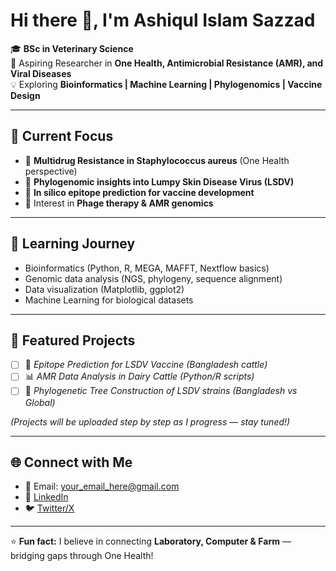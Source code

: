 # Hi there 👋, I'm Ashiqul Islam Sazzad  

🎓 **BSc in Veterinary Science**  
🔬 Aspiring Researcher in **One Health, Antimicrobial Resistance (AMR), and Viral Diseases**  
💡 Exploring **Bioinformatics | Machine Learning | Phylogenomics | Vaccine Design**  

---

## 🔭 Current Focus
- 🐄 **Multidrug Resistance in Staphylococcus aureus** (One Health perspective)  
- 🧬 **Phylogenomic insights into Lumpy Skin Disease Virus (LSDV)**  
- 🦠 **In silico epitope prediction for vaccine development**  
- 🧪 Interest in **Phage therapy & AMR genomics**  

---

## 🌱 Learning Journey
- Bioinformatics (Python, R, MEGA, MAFFT, Nextflow basics)  
- Genomic data analysis (NGS, phylogeny, sequence alignment)  
- Data visualization (Matplotlib, ggplot2)  
- Machine Learning for biological datasets  

---

## 📂 Featured Projects
- [ ] 🧬 *Epitope Prediction for LSDV Vaccine (Bangladesh cattle)*  
- [ ] 📊 *AMR Data Analysis in Dairy Cattle (Python/R scripts)*  
- [ ] 🔎 *Phylogenetic Tree Construction of LSDV strains (Bangladesh vs Global)*  

*(Projects will be uploaded step by step as I progress — stay tuned!)*  

---

## 🌐 Connect with Me
- 📧 Email: your_email_here@gmail.com  
- 🔗 [LinkedIn](https://www.linkedin.com/)  
- 🐦 [Twitter/X](https://x.com/)  

---

⭐ **Fun fact:** I believe in connecting **Laboratory, Computer & Farm** — bridging gaps through One Health!  

<!--
**ashiqul1901054-oss/ashiqul1901054-oss** is a ✨ _special_ ✨ repository because its `README.md` (this file) appears on your GitHub profile.

Here are some ideas to get you started:

- 🔭 I’m currently working on ...
- 🌱 I’m currently learning ...
- 👯 I’m looking to collaborate on ...
- 🤔 I’m looking for help with ...
- 💬 Ask me about ...
- 📫 How to reach me: ...
- 😄 Pronouns: ...
- ⚡ Fun fact: ...
-->
